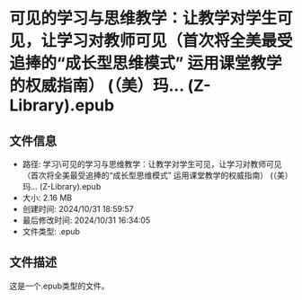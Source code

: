 ﻿# 可见的学习与思维教学：让教学对学生可见，让学习对教师可见（首次将全美最受追捧的“成长型思维模式” 运用课堂教学的权威指南） (（美）玛... (Z-Library).epub

## 文件信息
- 路径: 学习\可见的学习与思维教学：让教学对学生可见，让学习对教师可见（首次将全美最受追捧的“成长型思维模式” 运用课堂教学的权威指南） (（美）玛... (Z-Library).epub
- 大小: 2.16 MB
- 创建时间: 2024/10/31 18:59:57
- 最后修改时间: 2024/10/31 16:34:05
- 文件类型: .epub

## 文件描述
这是一个.epub类型的文件。

